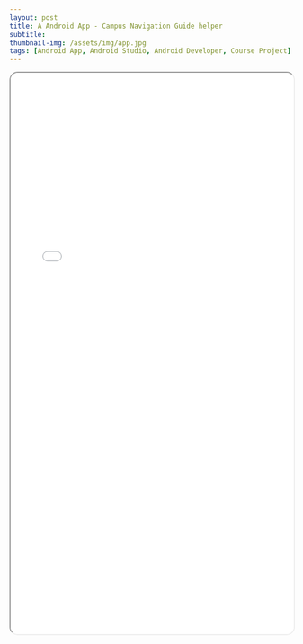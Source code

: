 ```yaml
---
layout: post
title: A Android App - Campus Navigation Guide helper
subtitle: 
thumbnail-img: /assets/img/app.jpg
tags: [Android App, Android Studio, Android Developer, Course Project]
---
```




<iframe 
  src="/assets/pdf/人机交互-游东华app-课程设计报告.pdf" 
  width="100%" 
  height="1000px" 
  style="border-radius: 15px;">
</iframe>
